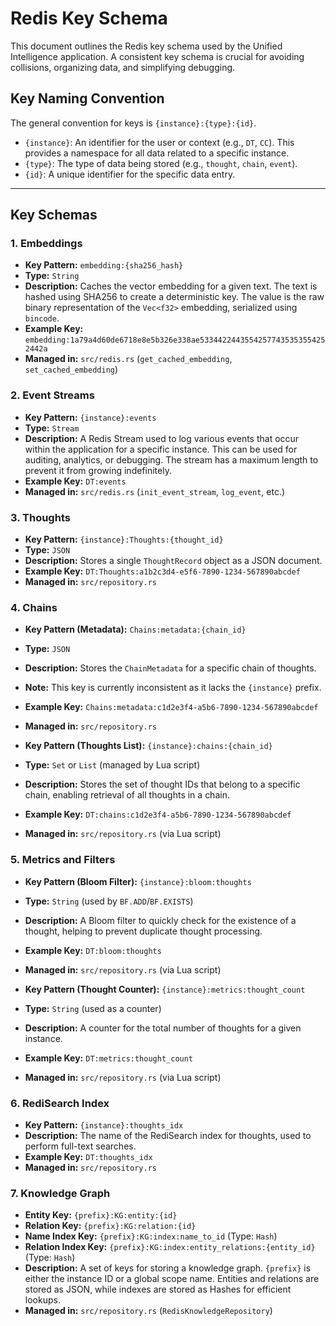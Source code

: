 # Redis Key Schema

This document outlines the Redis key schema used by the Unified Intelligence application. A consistent key schema is crucial for avoiding collisions, organizing data, and simplifying debugging.

## Key Naming Convention

The general convention for keys is `{instance}:{type}:{id}`.

-   `{instance}`: An identifier for the user or context (e.g., `DT`, `CC`). This provides a namespace for all data related to a specific instance.
-   `{type}`: The type of data being stored (e.g., `thought`, `chain`, `event`).
-   `{id}`: A unique identifier for the specific data entry.

---

## Key Schemas

### 1. Embeddings

-   **Key Pattern:** `embedding:{sha256_hash}`
-   **Type:** `String`
-   **Description:** Caches the vector embedding for a given text. The text is hashed using SHA256 to create a deterministic key. The value is the raw binary representation of the `Vec<f32>` embedding, serialized using `bincode`.
-   **Example Key:** `embedding:1a79a4d60de6718e8e5b326e338ae53344224435542577435353554252442a`
-   **Managed in:** `src/redis.rs` (`get_cached_embedding`, `set_cached_embedding`)

### 2. Event Streams

-   **Key Pattern:** `{instance}:events`
-   **Type:** `Stream`
-   **Description:** A Redis Stream used to log various events that occur within the application for a specific instance. This can be used for auditing, analytics, or debugging. The stream has a maximum length to prevent it from growing indefinitely.
-   **Example Key:** `DT:events`
-   **Managed in:** `src/redis.rs` (`init_event_stream`, `log_event`, etc.)

### 3. Thoughts

-   **Key Pattern:** `{instance}:Thoughts:{thought_id}`
-   **Type:** `JSON`
-   **Description:** Stores a single `ThoughtRecord` object as a JSON document.
-   **Example Key:** `DT:Thoughts:a1b2c3d4-e5f6-7890-1234-567890abcdef`
-   **Managed in:** `src/repository.rs`

### 4. Chains

-   **Key Pattern (Metadata):** `Chains:metadata:{chain_id}`
-   **Type:** `JSON`
-   **Description:** Stores the `ChainMetadata` for a specific chain of thoughts.
-   **Note:** This key is currently inconsistent as it lacks the `{instance}` prefix.
-   **Example Key:** `Chains:metadata:c1d2e3f4-a5b6-7890-1234-567890abcdef`
-   **Managed in:** `src/repository.rs`

-   **Key Pattern (Thoughts List):** `{instance}:chains:{chain_id}`
-   **Type:** `Set` or `List` (managed by Lua script)
-   **Description:** Stores the set of thought IDs that belong to a specific chain, enabling retrieval of all thoughts in a chain.
-   **Example Key:** `DT:chains:c1d2e3f4-a5b6-7890-1234-567890abcdef`
-   **Managed in:** `src/repository.rs` (via Lua script)

### 5. Metrics and Filters

-   **Key Pattern (Bloom Filter):** `{instance}:bloom:thoughts`
-   **Type:** `String` (used by `BF.ADD`/`BF.EXISTS`)
-   **Description:** A Bloom filter to quickly check for the existence of a thought, helping to prevent duplicate thought processing.
-   **Example Key:** `DT:bloom:thoughts`
-   **Managed in:** `src/repository.rs` (via Lua script)

-   **Key Pattern (Thought Counter):** `{instance}:metrics:thought_count`
-   **Type:** `String` (used as a counter)
-   **Description:** A counter for the total number of thoughts for a given instance.
-   **Example Key:** `DT:metrics:thought_count`
-   **Managed in:** `src/repository.rs` (via Lua script)

### 6. RediSearch Index

-   **Key Pattern:** `{instance}:thoughts_idx`
-   **Description:** The name of the RediSearch index for thoughts, used to perform full-text searches.
-   **Example Key:** `DT:thoughts_idx`
-   **Managed in:** `src/repository.rs`

### 7. Knowledge Graph

-   **Entity Key:** `{prefix}:KG:entity:{id}`
-   **Relation Key:** `{prefix}:KG:relation:{id}`
-   **Name Index Key:** `{prefix}:KG:index:name_to_id` (Type: `Hash`)
-   **Relation Index Key:** `{prefix}:KG:index:entity_relations:{entity_id}` (Type: `Hash`)
-   **Description:** A set of keys for storing a knowledge graph. `{prefix}` is either the instance ID or a global scope name. Entities and relations are stored as JSON, while indexes are stored as Hashes for efficient lookups.
-   **Managed in:** `src/repository.rs` (`RedisKnowledgeRepository`)
